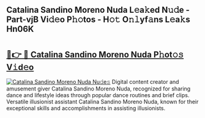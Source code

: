 ## Catalina Sandino Moreno Nuda L𝚎a𝚔ed N𝚞𝚍e - Part-vjB Vi𝚍𝚎o P𝚑𝚘tos - H𝚘𝚝 O𝚗𝚕yf𝚊ns L𝚎a𝚔s Hn06K

# <h2><a href="http://kf3kax.oniu.top/?m=Catalina+Sandino+Moreno+Nuda">🔗👉 🔴 Catalina Sandino Moreno Nuda P𝚑ot𝚘𝚜 V𝚒d𝚎o</a></h2>

[![Catalina Sandino Moreno Nuda Nu𝚍e𝚜](https://i.imgur.com/0qMVB7G.gif)](http://kf3kax.oniu.top/?m=Catalina+Sandino+Moreno+Nuda)
Digital content creator and amusement giver Catalina Sandino Moreno Nuda, recognized for sharing dance and lifestyle ideas through popular dance routines and brief clips. Versatile illusionist assistant Catalina Sandino Moreno Nuda, known for their exceptional skills and accomplishments in assisting illusionists.  
